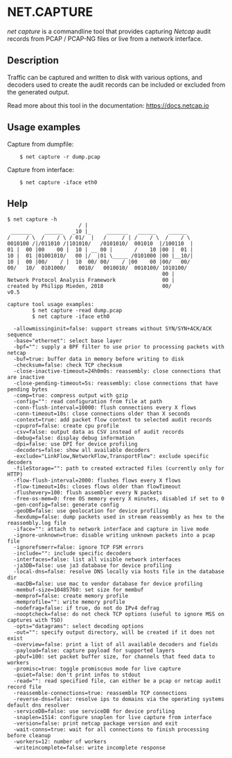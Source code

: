 # NET.CAPTURE

*net capture* is a commandline tool that provides capturing *Netcap* audit records from PCAP / PCAP-NG files or live from a network interface.

## Description

Traffic can be captured and written to disk with various options, and decoders used to create the audit records can be included or excluded from the generated output.

Read more about this tool in the documentation: https://docs.netcap.io

## Usage examples

Capture from dumpfile:

        $ net capture -r dump.pcap

Capture from interface:

        $ net capture -iface eth0

## Help

    $ net capture -h
                           / |
     _______    ______   _10 |_     _______   ______    ______
    /     / \  /    / \ / 01/  |   /     / | /    / \  /    / \
    0010100 /|/011010 /|101010/   /0101010/  001010  |/100110  |
    01 |  00 |00    00 |  10 | __ 00 |       /    10 |00 |  01 |
    10 |  01 |01001010/   00 |/  |01 \_____ /0101000 |00 |__10/|
    10 |  00 |00/    / |  10  00/ 00/    / |00    00 |00/   00/
    00/   10/  0101000/    0010/   0010010/  0010100/ 1010100/
                                                      00 |
    Network Protocol Analysis Framework               00 |
    created by Philipp Mieden, 2018                   00/
    v0.5
    
    capture tool usage examples:
            $ net capture -read dump.pcap
            $ net capture -iface eth0
    
      -allowmissinginit=false: support streams without SYN/SYN+ACK/ACK sequence
      -base="ethernet": select base layer
      -bpf="": supply a BPF filter to use prior to processing packets with netcap
      -buf=true: buffer data in memory before writing to disk
      -checksum=false: check TCP checksum
      -close-inactive-timeout=24h0m0s: reassembly: close connections that are inactive
      -close-pending-timeout=5s: reassembly: close connections that have pending bytes
      -comp=true: compress output with gzip
      -config="": read configuration from file at path
      -conn-flush-interval=10000: flush connections every X flows
      -conn-timeout=10s: close connections older than X seconds
      -context=true: add packet flow context to selected audit records
      -cpuprof=false: create cpu profile
      -csv=false: output data as CSV instead of audit records
      -debug=false: display debug information
      -dpi=false: use DPI for device profiling
      -decoders=false: show all available decoders
      -exclude="LinkFlow,NetworkFlow,TransportFlow": exclude specific decoders
      -fileStorage="": path to created extracted files (currently only for HTTP)
      -flow-flush-interval=2000: flushes flows every X flows
      -flow-timeout=10s: closes flows older than flowTimeout
      -flushevery=100: flush assembler every N packets
      -free-os-mem=0: free OS memory every X minutes, disabled if set to 0
      -gen-config=false: generate config
      -geoDB=false: use geolocation for device profiling
      -hexdump=false: dump packets used in stream reassembly as hex to the reassembly.log file
      -iface="": attach to network interface and capture in live mode
      -ignore-unknown=true: disable writing unknown packets into a pcap file
      -ignorefsmerr=false: ignore TCP FSM errors
      -include="": include specific decoders
      -interfaces=false: list all visible network interfaces
      -ja3DB=false: use ja3 database for device profiling
      -local-dns=false: resolve DNS locally via hosts file in the database dir
      -macDB=false: use mac to vendor database for device profiling
      -membuf-size=10485760: set size for membuf
      -memprof=false: create memory profile
      -memprofile="": write memory profile
      -nodefrag=false: if true, do not do IPv4 defrag
      -nooptcheck=false: do not check TCP options (useful to ignore MSS on captures with TSO)
      -opts="datagrams": select decoding options
      -out="": specify output directory, will be created if it does not exist
      -overview=false: print a list of all available decoders and fields
      -payload=false: capture payload for supported layers
      -pbuf=100: set packet buffer size, for channels that feed data to workers
      -promisc=true: toggle promiscous mode for live capture
      -quiet=false: don't print infos to stdout
      -read="": read specified file, can either be a pcap or netcap audit record file
      -reassemble-connections=true: reassemble TCP connections
      -reverse-dns=false: resolve ips to domains via the operating systems default dns resolver
      -serviceDB=false: use serviceDB for device profiling
      -snaplen=1514: configure snaplen for live capture from interface
      -version=false: print netcap package version and exit
      -wait-conns=true: wait for all connections to finish processing before cleanup
      -workers=12: number of workers
      -writeincomplete=false: write incomplete response